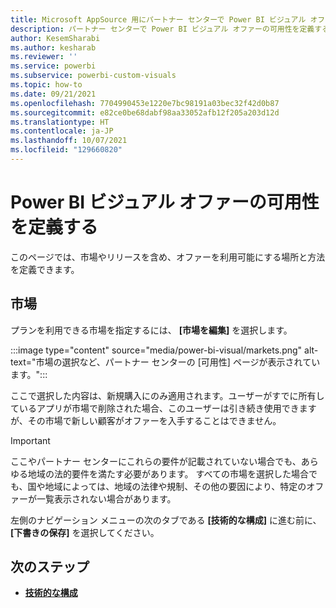 ```yaml
---
title: Microsoft AppSource 用にパートナー センターで Power BI ビジュアル オファーの可用性を定義する
description: パートナー センターで Power BI ビジュアル オファーの可用性を定義する方法について説明します。
author: KesemSharabi
ms.author: kesharab
ms.reviewer: ''
ms.service: powerbi
ms.subservice: powerbi-custom-visuals
ms.topic: how-to
ms.date: 09/21/2021
ms.openlocfilehash: 7704990453e1220e7bc98191a03bec32f42d0b87
ms.sourcegitcommit: e82ce0be68dabf98aa33052afb12f205a203d12d
ms.translationtype: HT
ms.contentlocale: ja-JP
ms.lasthandoff: 10/07/2021
ms.locfileid: "129660820"
---
```

# <a name="define-the-availability-of-a-power-bi-visual-offer"></a>Power BI ビジュアル オファーの可用性を定義する

このページでは、市場やリリースを含め、オファーを利用可能にする場所と方法を定義できます。

## <a name="markets"></a>市場

プランを利用できる市場を指定するには、 **[市場を編集]** を選択します。

:::image type="content" source="media/power-bi-visual/markets.png" alt-text="市場の選択など、パートナー センターの [可用性] ページが表示されています。":::

ここで選択した内容は、新規購入にのみ適用されます。ユーザーがすでに所有しているアプリが市場で削除された場合、このユーザーは引き続き使用できますが、その市場で新しい顧客がオファーを入手することはできません。

>[!IMPORTANT]
>ここやパートナー センターにこれらの要件が記載されていない場合でも、あらゆる地域の法的要件を満たす必要があります。 すべての市場を選択した場合でも、国や地域によっては、地域の法律や規制、その他の要因により、特定のオファーが一覧表示されない場合があります。

左側のナビゲーション メニューの次のタブである **[技術的な構成]** に進む前に、 **[下書きの保存]** を選択してください。

## <a name="next-steps"></a>次のステップ

- [**技術的な構成**](power-bi-visual-technical-configuration.md)
